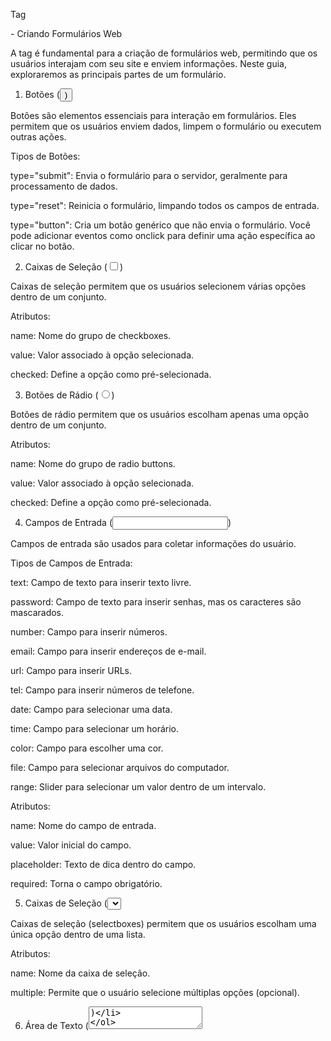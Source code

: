 Tag <form> - Criando Formulários Web

A tag <form> é fundamental para a criação de formulários web, permitindo que os usuários interajam com seu site e enviem informações. Neste guia, exploraremos as principais partes de um formulário.

1. Botões (<button>)

Botões são elementos essenciais para interação em formulários. Eles permitem que os usuários enviem dados, limpem o formulário ou executem outras ações.

Tipos de Botões:

type="submit": Envia o formulário para o servidor, geralmente para processamento de dados.

type="reset": Reinicia o formulário, limpando todos os campos de entrada.

type="button": Cria um botão genérico que não envia o formulário. Você pode adicionar eventos como onclick para definir uma ação específica ao clicar no botão.

2. Caixas de Seleção (<input type="checkbox">)

Caixas de seleção permitem que os usuários selecionem várias opções dentro de um conjunto.

Atributos:

name: Nome do grupo de checkboxes.

value: Valor associado à opção selecionada.

checked: Define a opção como pré-selecionada.

3. Botões de Rádio (<input type="radio">)

Botões de rádio permitem que os usuários escolham apenas uma opção dentro de um conjunto.

Atributos:

name: Nome do grupo de radio buttons.

value: Valor associado à opção selecionada.

checked: Define a opção como pré-selecionada.

4. Campos de Entrada (<input>)

Campos de entrada são usados para coletar informações do usuário.

Tipos de Campos de Entrada:

text: Campo de texto para inserir texto livre.

password: Campo de texto para inserir senhas, mas os caracteres são mascarados.

number: Campo para inserir números.

email: Campo para inserir endereços de e-mail.

url: Campo para inserir URLs.

tel: Campo para inserir números de telefone.

date: Campo para selecionar uma data.

time: Campo para selecionar um horário.

color: Campo para escolher uma cor.

file: Campo para selecionar arquivos do computador.

range: Slider para selecionar um valor dentro de um intervalo.

Atributos:

name: Nome do campo de entrada.

value: Valor inicial do campo.

placeholder: Texto de dica dentro do campo.

required: Torna o campo obrigatório.

5. Caixas de Seleção (<select>)

Caixas de seleção (selectboxes) permitem que os usuários escolham uma única opção dentro de uma lista.

Atributos:

name: Nome da caixa de seleção.

multiple: Permite que o usuário selecione múltiplas opções (opcional).

6. Área de Texto (<textarea>)

A tag <textarea> cria uma área de texto multiline para a entrada de texto mais longo.

Atributos:

rows: Número de linhas.

cols: Número de colunas.

Lembre-se:

Valide os dados do formulário no lado do servidor para garantir segurança e integridade.

Use CSS para estilizar seus formulários e torná-los mais atraentes.

A tag <form> é uma ferramenta essencial para coletar dados dos usuários e tornar seu site interativo.

Contribuições

Sinta-se à vontade para abrir issues e pull requests para melhorar este README.